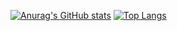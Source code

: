 <!--START_SECTION:productive-box-in-readme-->
<!--END_SECTION:productive-box-in-readme-->

[![Anurag's GitHub stats](https://github-readme-stats.vercel.app/api?username=Tykeaboyloy&count_private=true&theme=vue-dark&bg_color=00000000&show_icons=true&icon_color=#FFFFFF)](https://github.com/anuraghazra/github-readme-stats)
[![Top Langs](https://github-readme-stats.vercel.app/api/top-langs/?username=anuraghazra)](https://github.com/anuraghazra/github-readme-stats)
